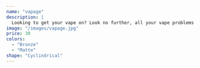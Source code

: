```yaml
---
name: "vapage"
description: |
  Looking to get your vape on? Look no further, all your vape problems are solved.
image: "/images/vapage.jpg"
price: 30
colors:
  - "Bronze"
  - "Matte"
shape: "Cyclindrical"
---
```

